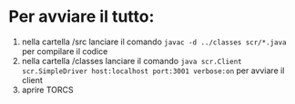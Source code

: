 # Per avviare il tutto:
1. nella cartella /src lanciare il comando `javac -d ../classes scr/*.java` per compilare il codice
2. nella cartella /classes lanciare il comando `java scr.Client scr.SimpleDriver host:localhost port:3001 verbose:on` per avviare il client
3. aprire TORCS
